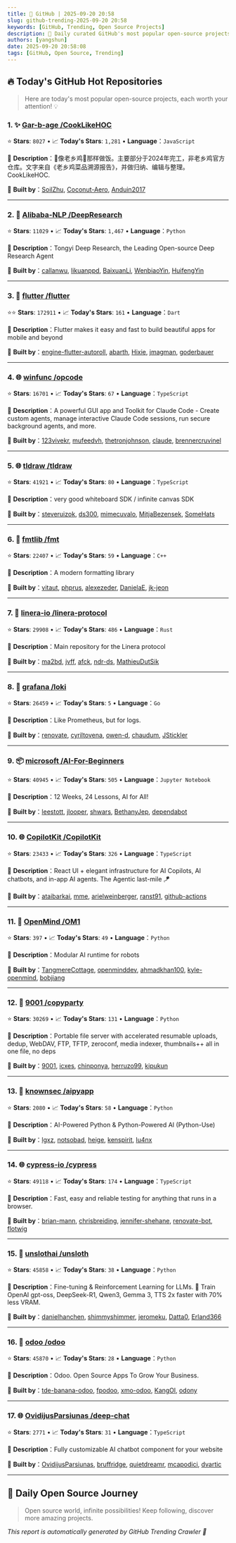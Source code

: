 ```yaml
---
title: 🚀 GitHub | 2025-09-20 20:58
slug: github-trending-2025-09-20 20:58
keywords: [GitHub, Trending, Open Source Projects]
description: 🌟 Daily curated GitHub's most popular open-source projects to help you stay on the pulse of technology!
authors: [yangshun]
date: 2025-09-20 20:58:08
tags: [GitHub, Open Source, Trending]
---
```


## 🔥 Today's GitHub Hot Repositories

> Here are today's most popular open-source projects, each worth your attention! 💡

### 1. ✨ [Gar-b-age /CookLikeHOC](https://github.com/Gar-b-age/CookLikeHOC)

⭐ **Stars**: `8027`   •   📈 **Today's Stars**: `1,281`   •   **Language**：`JavaScript`

📝 **Description**：🥢像老乡鸡🐔那样做饭。主要部分于2024年完工，非老乡鸡官方仓库。文字来自《老乡鸡菜品溯源报告》，并做归纳、编辑与整理。CookLikeHOC.

🤝 **Built by**：[SoilZhu](https://github.com/SoilZhu), [Coconut-Aero](https://github.com/Coconut-Aero), [Anduin2017](https://github.com/Anduin2017)

---

### 2. 🐍 [Alibaba-NLP /DeepResearch](https://github.com/Alibaba-NLP/DeepResearch)

⭐ **Stars**: `11029`   •   📈 **Today's Stars**: `1,467`   •   **Language**：`Python`

📝 **Description**：Tongyi Deep Research, the Leading Open-source Deep Research Agent

🤝 **Built by**：[callanwu](https://github.com/callanwu), [likuanppd](https://github.com/likuanppd), [BaixuanLi](https://github.com/BaixuanLi), [WenbiaoYin](https://github.com/WenbiaoYin), [HuifengYin](https://github.com/HuifengYin)

---

### 3. 🎯 [flutter /flutter](https://github.com/flutter/flutter)

⭐⭐ **Stars**: `172911`   •   📈 **Today's Stars**: `161`   •   **Language**：`Dart`

📝 **Description**：Flutter makes it easy and fast to build beautiful apps for mobile and beyond

🤝 **Built by**：[engine-flutter-autoroll](https://github.com/engine-flutter-autoroll), [abarth](https://github.com/abarth), [Hixie](https://github.com/Hixie), [jmagman](https://github.com/jmagman), [goderbauer](https://github.com/goderbauer)

---

### 4. 🌐 [winfunc /opcode](https://github.com/winfunc/opcode)

⭐ **Stars**: `16701`   •   📈 **Today's Stars**: `67`   •   **Language**：`TypeScript`

📝 **Description**：A powerful GUI app and Toolkit for Claude Code - Create custom agents, manage interactive Claude Code sessions, run secure background agents, and more.

🤝 **Built by**：[123vivekr](https://github.com/123vivekr), [mufeedvh](https://github.com/mufeedvh), [thetronjohnson](https://github.com/thetronjohnson), [claude](https://github.com/claude), [brennercruvinel](https://github.com/brennercruvinel)

---

### 5. 🌐 [tldraw /tldraw](https://github.com/tldraw/tldraw)

⭐ **Stars**: `41921`   •   📈 **Today's Stars**: `80`   •   **Language**：`TypeScript`

📝 **Description**：very good whiteboard SDK / infinite canvas SDK

🤝 **Built by**：[steveruizok](https://github.com/steveruizok), [ds300](https://github.com/ds300), [mimecuvalo](https://github.com/mimecuvalo), [MitjaBezensek](https://github.com/MitjaBezensek), [SomeHats](https://github.com/SomeHats)

---

### 6. 🔧 [fmtlib /fmt](https://github.com/fmtlib/fmt)

⭐ **Stars**: `22407`   •   📈 **Today's Stars**: `59`   •   **Language**：`C++`

📝 **Description**：A modern formatting library

🤝 **Built by**：[vitaut](https://github.com/vitaut), [phprus](https://github.com/phprus), [alexezeder](https://github.com/alexezeder), [DanielaE](https://github.com/DanielaE), [jk-jeon](https://github.com/jk-jeon)

---

### 7. 🦀 [linera-io /linera-protocol](https://github.com/linera-io/linera-protocol)

⭐ **Stars**: `29908`   •   📈 **Today's Stars**: `486`   •   **Language**：`Rust`

📝 **Description**：Main repository for the Linera protocol

🤝 **Built by**：[ma2bd](https://github.com/ma2bd), [jvff](https://github.com/jvff), [afck](https://github.com/afck), [ndr-ds](https://github.com/ndr-ds), [MathieuDutSik](https://github.com/MathieuDutSik)

---

### 8. 🚦 [grafana /loki](https://github.com/grafana/loki)

⭐ **Stars**: `26459`   •   📈 **Today's Stars**: `5`   •   **Language**：`Go`

📝 **Description**：Like Prometheus, but for logs.

🤝 **Built by**：[renovate](https://github.com/renovate), [cyriltovena](https://github.com/cyriltovena), [owen-d](https://github.com/owen-d), [chaudum](https://github.com/chaudum), [JStickler](https://github.com/JStickler)

---

### 9. 📦 [microsoft /AI-For-Beginners](https://github.com/microsoft/AI-For-Beginners)

⭐ **Stars**: `40945`   •   📈 **Today's Stars**: `505`   •   **Language**：`Jupyter Notebook`

📝 **Description**：12 Weeks, 24 Lessons, AI for All!

🤝 **Built by**：[leestott](https://github.com/leestott), [jlooper](https://github.com/jlooper), [shwars](https://github.com/shwars), [BethanyJep](https://github.com/BethanyJep), [dependabot](https://github.com/dependabot)

---

### 10. 🌐 [CopilotKit /CopilotKit](https://github.com/CopilotKit/CopilotKit)

⭐ **Stars**: `23433`   •   📈 **Today's Stars**: `326`   •   **Language**：`TypeScript`

📝 **Description**：React UI + elegant infrastructure for AI Copilots, AI chatbots, and in-app AI agents. The Agentic last-mile 🪁

🤝 **Built by**：[ataibarkai](https://github.com/ataibarkai), [mme](https://github.com/mme), [arielweinberger](https://github.com/arielweinberger), [ranst91](https://github.com/ranst91), [github-actions](https://github.com/github-actions)

---

### 11. 🐍 [OpenMind /OM1](https://github.com/OpenMind/OM1)

⭐ **Stars**: `397`   •   📈 **Today's Stars**: `49`   •   **Language**：`Python`

📝 **Description**：Modular AI runtime for robots

🤝 **Built by**：[TangmereCottage](https://github.com/TangmereCottage), [openminddev](https://github.com/openminddev), [ahmadkhan100](https://github.com/ahmadkhan100), [kyle-openmind](https://github.com/kyle-openmind), [bobjiang](https://github.com/bobjiang)

---

### 12. 🐍 [9001 /copyparty](https://github.com/9001/copyparty)

⭐ **Stars**: `30269`   •   📈 **Today's Stars**: `131`   •   **Language**：`Python`

📝 **Description**：Portable file server with accelerated resumable uploads, dedup, WebDAV, FTP, TFTP, zeroconf, media indexer, thumbnails++ all in one file, no deps

🤝 **Built by**：[9001](https://github.com/9001), [icxes](https://github.com/icxes), [chinponya](https://github.com/chinponya), [herruzo99](https://github.com/herruzo99), [kipukun](https://github.com/kipukun)

---

### 13. 🐍 [knownsec /aipyapp](https://github.com/knownsec/aipyapp)

⭐ **Stars**: `2080`   •   📈 **Today's Stars**: `58`   •   **Language**：`Python`

📝 **Description**：AI-Powered Python & Python-Powered AI (Python-Use)

🤝 **Built by**：[lgxz](https://github.com/lgxz), [notsobad](https://github.com/notsobad), [heige](https://github.com/heige), [kenspirit](https://github.com/kenspirit), [lu4nx](https://github.com/lu4nx)

---

### 14. 🌐 [cypress-io /cypress](https://github.com/cypress-io/cypress)

⭐ **Stars**: `49118`   •   📈 **Today's Stars**: `174`   •   **Language**：`TypeScript`

📝 **Description**：Fast, easy and reliable testing for anything that runs in a browser.

🤝 **Built by**：[brian-mann](https://github.com/brian-mann), [chrisbreiding](https://github.com/chrisbreiding), [jennifer-shehane](https://github.com/jennifer-shehane), [renovate-bot](https://github.com/renovate-bot), [flotwig](https://github.com/flotwig)

---

### 15. 🐍 [unslothai /unsloth](https://github.com/unslothai/unsloth)

⭐ **Stars**: `45858`   •   📈 **Today's Stars**: `38`   •   **Language**：`Python`

📝 **Description**：Fine-tuning & Reinforcement Learning for LLMs. 🦥 Train OpenAI gpt-oss, DeepSeek-R1, Qwen3, Gemma 3, TTS 2x faster with 70% less VRAM.

🤝 **Built by**：[danielhanchen](https://github.com/danielhanchen), [shimmyshimmer](https://github.com/shimmyshimmer), [jeromeku](https://github.com/jeromeku), [Datta0](https://github.com/Datta0), [Erland366](https://github.com/Erland366)

---

### 16. 🐍 [odoo /odoo](https://github.com/odoo/odoo)

⭐ **Stars**: `45870`   •   📈 **Today's Stars**: `28`   •   **Language**：`Python`

📝 **Description**：Odoo. Open Source Apps To Grow Your Business.

🤝 **Built by**：[tde-banana-odoo](https://github.com/tde-banana-odoo), [fpodoo](https://github.com/fpodoo), [xmo-odoo](https://github.com/xmo-odoo), [KangOl](https://github.com/KangOl), [odony](https://github.com/odony)

---

### 17. 🌐 [OvidijusParsiunas /deep-chat](https://github.com/OvidijusParsiunas/deep-chat)

⭐ **Stars**: `2771`   •   📈 **Today's Stars**: `31`   •   **Language**：`TypeScript`

📝 **Description**：Fully customizable AI chatbot component for your website

🤝 **Built by**：[OvidijusParsiunas](https://github.com/OvidijusParsiunas), [bruffridge](https://github.com/bruffridge), [quietdreamr](https://github.com/quietdreamr), [mcapodici](https://github.com/mcapodici), [dvartic](https://github.com/dvartic)

---

## 🌈 Daily Open Source Journey

> Open source world, infinite possibilities! Keep following, discover more amazing projects.

*This report is automatically generated by GitHub Trending Crawler 🤖*
